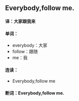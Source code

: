 ## Everybody,follow me.

#### 译：大家跟我来

#### 单词：

- everybody：大家
- follow：跟随
- me：我

#### 连读：

- Everybody,follow me

#### 断词：Everybody,follow me.
